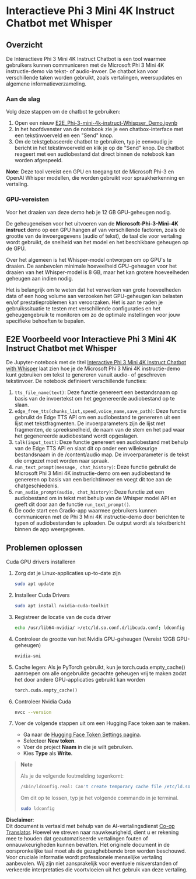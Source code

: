 <!--
CO_OP_TRANSLATOR_METADATA:
{
  "original_hash": "006e8cf75211d3297f24e1b22e38955f",
  "translation_date": "2025-07-17T02:20:10+00:00",
  "source_file": "md/02.Application/01.TextAndChat/Phi3/E2E_Phi-3-mini_with_whisper.md",
  "language_code": "nl"
}
-->
# Interactieve Phi 3 Mini 4K Instruct Chatbot met Whisper

## Overzicht

De Interactieve Phi 3 Mini 4K Instruct Chatbot is een tool waarmee gebruikers kunnen communiceren met de Microsoft Phi 3 Mini 4K instructie-demo via tekst- of audio-invoer. De chatbot kan voor verschillende taken worden gebruikt, zoals vertalingen, weersupdates en algemene informatieverzameling.

### Aan de slag

Volg deze stappen om de chatbot te gebruiken:

1. Open een nieuw [E2E_Phi-3-mini-4k-instruct-Whispser_Demo.ipynb](https://github.com/microsoft/Phi-3CookBook/blob/main/code/06.E2E/E2E_Phi-3-mini-4k-instruct-Whispser_Demo.ipynb)
2. In het hoofdvenster van de notebook zie je een chatbox-interface met een tekstinvoerveld en een "Send" knop.
3. Om de tekstgebaseerde chatbot te gebruiken, typ je eenvoudig je bericht in het tekstinvoerveld en klik je op de "Send" knop. De chatbot reageert met een audiobestand dat direct binnen de notebook kan worden afgespeeld.

**Note**: Deze tool vereist een GPU en toegang tot de Microsoft Phi-3 en OpenAI Whisper modellen, die worden gebruikt voor spraakherkenning en vertaling.

### GPU-vereisten

Voor het draaien van deze demo heb je 12 GB GPU-geheugen nodig.

De geheugeneisen voor het uitvoeren van de **Microsoft-Phi-3-Mini-4K instruct** demo op een GPU hangen af van verschillende factoren, zoals de grootte van de invoergegevens (audio of tekst), de taal die voor vertaling wordt gebruikt, de snelheid van het model en het beschikbare geheugen op de GPU.

Over het algemeen is het Whisper-model ontworpen om op GPU's te draaien. De aanbevolen minimale hoeveelheid GPU-geheugen voor het draaien van het Whisper-model is 8 GB, maar het kan grotere hoeveelheden geheugen aan indien nodig.

Het is belangrijk om te weten dat het verwerken van grote hoeveelheden data of een hoog volume aan verzoeken het GPU-geheugen kan belasten en/of prestatieproblemen kan veroorzaken. Het is aan te raden je gebruikssituatie te testen met verschillende configuraties en het geheugengebruik te monitoren om zo de optimale instellingen voor jouw specifieke behoeften te bepalen.

## E2E Voorbeeld voor Interactieve Phi 3 Mini 4K Instruct Chatbot met Whisper

De Jupyter-notebook met de titel [Interactive Phi 3 Mini 4K Instruct Chatbot with Whisper](https://github.com/microsoft/Phi-3CookBook/blob/main/code/06.E2E/E2E_Phi-3-mini-4k-instruct-Whispser_Demo.ipynb) laat zien hoe je de Microsoft Phi 3 Mini 4K instructie-demo kunt gebruiken om tekst te genereren vanuit audio- of geschreven tekstinvoer. De notebook definieert verschillende functies:

1. `tts_file_name(text)`: Deze functie genereert een bestandsnaam op basis van de invoertekst om het gegenereerde audiobestand op te slaan.
1. `edge_free_tts(chunks_list,speed,voice_name,save_path)`: Deze functie gebruikt de Edge TTS API om een audiobestand te genereren uit een lijst met tekstfragmenten. De invoerparameters zijn de lijst met fragmenten, de spreeksnelheid, de naam van de stem en het pad waar het gegenereerde audiobestand wordt opgeslagen.
1. `talk(input_text)`: Deze functie genereert een audiobestand met behulp van de Edge TTS API en slaat dit op onder een willekeurige bestandsnaam in de /content/audio map. De invoerparameter is de tekst die omgezet moet worden naar spraak.
1. `run_text_prompt(message, chat_history)`: Deze functie gebruikt de Microsoft Phi 3 Mini 4K instructie-demo om een audiobestand te genereren op basis van een berichtinvoer en voegt dit toe aan de chatgeschiedenis.
1. `run_audio_prompt(audio, chat_history)`: Deze functie zet een audiobestand om in tekst met behulp van de Whisper model API en geeft dit door aan de functie `run_text_prompt()`.
1. De code start een Gradio-app waarmee gebruikers kunnen communiceren met de Phi 3 Mini 4K instructie-demo door berichten te typen of audiobestanden te uploaden. De output wordt als tekstbericht binnen de app weergegeven.

## Problemen oplossen

Cuda GPU drivers installeren

1. Zorg dat je Linux-applicaties up-to-date zijn

    ```bash
    sudo apt update
    ```

1. Installeer Cuda Drivers

    ```bash
    sudo apt install nvidia-cuda-toolkit
    ```

1. Registreer de locatie van de cuda driver

    ```bash
    echo /usr/lib64-nvidia/ >/etc/ld.so.conf.d/libcuda.conf; ldconfig
    ```

1. Controleer de grootte van het Nvidia GPU-geheugen (Vereist 12GB GPU-geheugen)

    ```bash
    nvidia-smi
    ```

1. Cache legen: Als je PyTorch gebruikt, kun je torch.cuda.empty_cache() aanroepen om alle ongebruikte gecachte geheugen vrij te maken zodat het door andere GPU-applicaties gebruikt kan worden

    ```python
    torch.cuda.empty_cache() 
    ```

1. Controleer Nvidia Cuda

    ```bash
    nvcc --version
    ```

1. Voer de volgende stappen uit om een Hugging Face token aan te maken.

    - Ga naar de [Hugging Face Token Settings pagina](https://huggingface.co/settings/tokens?WT.mc_id=aiml-137032-kinfeylo).
    - Selecteer **New token**.
    - Voer de project **Naam** in die je wilt gebruiken.
    - Kies **Type** als **Write**.

> **Note**
>
> Als je de volgende foutmelding tegenkomt:
>
> ```bash
> /sbin/ldconfig.real: Can't create temporary cache file /etc/ld.so.cache~: Permission denied 
> ```
>
> Om dit op te lossen, typ je het volgende commando in je terminal.
>
> ```bash
> sudo ldconfig
> ```

**Disclaimer**:  
Dit document is vertaald met behulp van de AI-vertalingsdienst [Co-op Translator](https://github.com/Azure/co-op-translator). Hoewel we streven naar nauwkeurigheid, dient u er rekening mee te houden dat geautomatiseerde vertalingen fouten of onnauwkeurigheden kunnen bevatten. Het originele document in de oorspronkelijke taal moet als de gezaghebbende bron worden beschouwd. Voor cruciale informatie wordt professionele menselijke vertaling aanbevolen. Wij zijn niet aansprakelijk voor eventuele misverstanden of verkeerde interpretaties die voortvloeien uit het gebruik van deze vertaling.
